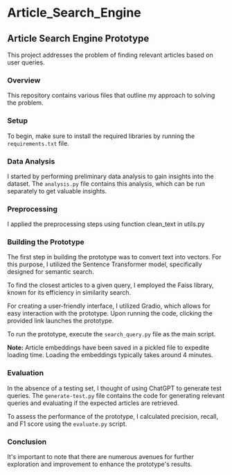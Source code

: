 # Article_Search_Engine

## Article Search Engine Prototype

This project addresses the problem of finding relevant articles based on user queries.

### Overview

This repository contains various files that outline my approach to solving the problem.

### Setup

To begin, make sure to install the required libraries by running the `requirements.txt` file.

### Data Analysis

I started by performing preliminary data analysis to gain insights into the dataset. The `analysis.py` file contains this analysis, which can be run separately to get valuable insights.

### Preprocessing

I applied the preprocessing steps using function clean_text in utils.py

### Building the Prototype

The first step in building the prototype was to convert text into vectors. For this purpose, I utilized the Sentence Transformer model, specifically designed for semantic search.

To find the closest articles to a given query, I employed the Faiss library, known for its efficiency in similarity search.

For creating a user-friendly interface, I utilized Gradio, which allows for easy interaction with the prototype. Upon running the code, clicking the provided link launches the prototype.

To run the prototype, execute the `search_query.py` file as the main script. 

**Note:** Article embeddings have been saved in a pickled file to expedite loading time. Loading the embeddings typically takes around 4 minutes.
### Evaluation

In the absence of a testing set, I thought of using ChatGPT to generate test queries. The `generate-test.py` file contains the code for generating relevant queries and evaluating if the expected articles are retrieved.

To assess the performance of the prototype, I calculated precision, recall, and F1 score using the `evaluate.py` script.

### Conclusion

It's important to note that there are numerous avenues for further exploration and improvement to enhance the prototype's results.
